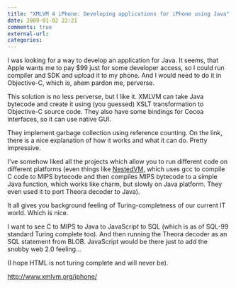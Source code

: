 ```yaml
---
title: "XMLVM 4 iPhone: Developing applications for iPhone using Java"
date: 2009-01-02 22:21
comments: true
external-url:
categories:
---
```

I was looking for a way to develop an application for Java. It seems, that Apple wants me to pay $99 just for some developer access, so I could run compiler and SDK and upload it to my phone. And I would need to do it in Objective-C, which is, ahem pardon me, perverse.  
  
This solution is no less perverse, but I like it. XMLVM can take Java bytecode and create it using (you guessed) XSLT transformation to Objective-C source code. They also have some bindings for Cocoa interfaces, so it can use native GUI.  
  
They implement garbage collection using reference counting. On the link, there is a nice explanation of how it works and what it can do. Pretty impressive.  
  
I've somehow liked all the projects which allow you to run different code on different platforms (even things like [NestedVM][1], which uses gcc to compile C code to MIPS bytecode and then compiles MIPS bytecode to a simple Java function, which works like charm, but slowly on Java platform. They even used it to port Theora decoder to Java).   
  
It all gives you background feeling of Turing-completness of our current IT world. Which is nice.  
  
I want to see C to MIPS to Java to JavaScript to SQL (which is as of SQL-99 standard Turing complete too). And then running the Theora decoder as an SQL statement from BLOB. JavaScript would be there just to add the snobby web 2.0 feeling...   
  
(I hope HTML is not turing complete and will never be).

<http://www.xmlvm.org/iphone/>

  [1]: http://nestedvm.ibex.org/
